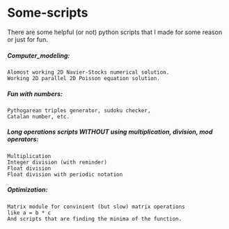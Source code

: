 # Some-scripts

There are some helpful (or not) python scripts
that I made for some reason or just for fun.

##### Computer_modeling:

    Alomost working 2D Navier-Stocks numerical solution.
    Working 2D parallel 2D Poisson equation solution.

##### Fun with numbers:

    Pythogarean triples generator, sudoku checker,
    Catalan number, etc.

##### Long operations scripts WITHOUT using multiplication, division, mod operators:

    Multiplication
    Integer division (with reminder)
    Float division
    Float division with periodic notation

##### Optimization:

    Matrix module for convinient (but slow) matrix operations
    like a = b * c
    And scripts that are finding the minima of the function.

